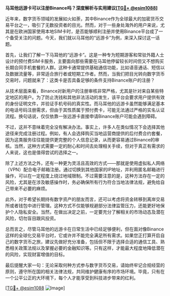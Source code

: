 **马耳他远游卡可以注册Binance吗？深度解析与实用建议[[TG💪+ @esim1088](https://t.me/s/esim1088)]**

近年来，数字货币领域的发展如火如荼，其中Binance作为全球最大的加密货币交易平台之一，吸引了无数投资者的目光。然而，对于一些身处海外的用户来说，尤其是在欧洲国家使用本地SIM卡时，是否能够顺利注册并使用Binance平台成了一个备受关注的问题。今天，我们就以马耳他的“远游卡”为例，来深入探讨这一话题。

首先，让我们了解一下马耳他的“远游卡”。这是一种专为短期游客和常驻外籍人士设计的预付费SIM卡服务，主要面向那些需要在马耳他停留较长时间但又不想购买长期合同手机套餐的人群。这种卡通常提供基础通信功能，比如语音通话、短信以及数据流量等，非常适合旅行者或短期工作者。然而，当我们把目光转向数字货币交易时，问题就来了：这类卡是否具备足够的条件支持Binance账户的注册？

从技术层面来看，Binance对新用户的注册审核非常严格，尤其是针对来自某些特定地区的用户。为了防止洗钱和其他非法活动的发生，该平台会要求用户提供有效的身份证明文件，并验证手机号码的真实性。而马耳他的远游卡虽然能够满足基本的电话号码注册需求，但由于其性质属于预付费卡，可能无法通过严格的实名认证流程。换句话说，仅仅依靠一张远游卡直接申请Binance账户可能会遇到障碍。

不过，这并不意味着完全没有解决办法。事实上，许多人在类似情况下会选择其他途径来完成注册过程。例如，有人会选择购买当地运营商提供的后付费合约套餐，因为这类服务往往能提供更完整的个人信息记录，从而更容易通过Binance的审核。当然，这种方式需要一定的耐心和时间去处理相关手续，但对于真正有需求的人来说，这也是值得尝试的选择之一。

除了上述方法之外，还有一种更为灵活且高效的方式——那就是使用虚拟私人网络（VPN）配合电子邮箱注册。通过切换到其他国家的IP地址，并利用匿名邮箱进行操作，可以在一定程度上绕过地域限制。不过需要注意的是，这种方法存在一定的风险，尤其是在涉及敏感操作时，务必确保所有行为符合当地法律法规，避免给自己带来不必要的麻烦。

此外，对于希望长期持有数字资产的朋友而言，还可以考虑将资金转移到离岸交易所或者钱包中进行管理。这种方式不仅能够规避部分法律监管压力，还能更好地保护个人隐私安全。当然，在做出决定之前，一定要充分了解相关的市场动态及潜在风险，切勿盲目跟风投资。

总而言之，尽管马耳他的远游卡在日常生活中已经足够便利，但在面对像Binance这样的全球化交易平台时，它或许并不能完全满足所有需求。如果您正打算开启自己的数字货币之旅，建议先做好充分准备，包括但不限于选择合适的通信工具、熟悉相关政策法规以及掌握必要的金融知识等。只有这样，才能最大程度地降低潜在的风险，实现财富增值的目标。

最后提醒大家一句：无论采取何种方式参与数字货币交易，请始终牢记合规经营的原则，遵守所在国的相关法律法规，共同维护健康有序的市场环境。毕竟，只有在一个公平公正的大环境下，每个人才能享受到科技进步带来的红利。

[[TG💪+ @esim1088](https://t.me/s/esim1088) ![Image](https://i.postimg.cc/4NQfJmqS/Snipaste-2025-05-13-00-14-12.png)]